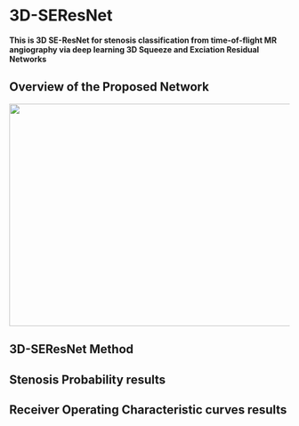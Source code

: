 # 3D-SEResNet

**This is 3D SE-ResNet for stenosis classification from time-of-flight MR angiography via deep learning 3D Squeeze and Exciation Residual Networks**

## Overview of the Proposed Network

<p align="center">
  <img src="https://user-images.githubusercontent.com/35986429/70408639-39760180-1a8c-11ea-923d-04a524828c69.jpg" width="800" height="400">
</p>

## 3D-SEResNet Method

## Stenosis Probability results

## Receiver Operating Characteristic curves results
